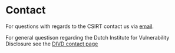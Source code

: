---
---
# Contact

For questions with regards to the CSIRT contact us via [email](mailto:csirt@divd.nl).

For general questison regarding the Dutch Institute for Vulnerability Disclosure see the [DIVD contact page](https://www.divd.nl/contact)
